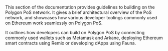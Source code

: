 This section of the documentation provides guidelines to building on the Polygon PoS network. It gives a brief architectural overview of the PoS network, and showcases how various developer toolings commonly used on Ethereum work seamlessly on Polygon PoS.

It outlines how developers can build on Polygon PoS by connecting commonly used wallets such as Metamask and Arkane, deploying Ethereum smart contracts using Remix or developing dApps using Fauna.